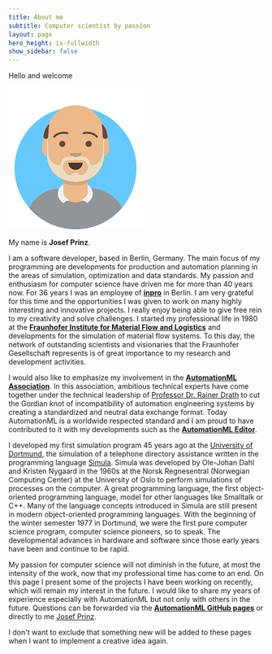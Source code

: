 ```yaml
---
title: About me
subtitle: Computer scientist by passion
layout: page
hero_height: is-fullwidth
show_sidebar: false
---
```


Hello and welcome


[![me](/img/me.png)](https://github.com/josefprinz)


My name is **Josef Prinz**. 

I am a software developer, based in Berlin, Germany. The main focus of my programming are developments for production and automation planning in the areas of simulation, optimization and data standards. My passion and enthusiasm for computer science have driven me for more than 40 years now. For 36 years I was an employee of **[inpro](https://www.inpro.de)** in Berlin. I am very grateful for this time and the opportunities I was given to work on many highly interesting and innovative projects. I really enjoy being able to give free rein to my creativity and solve challenges.  I started my professional life in 1980 at the **[Fraunhofer Institute for Material Flow and Logistics](https://www.iml.fraunhofer.de/)** and developments for the simulation of material flow systems. To this day, the network of outstanding scientists and visionaries that the Fraunhofer Gesellschaft represents is of great importance to my research and development activities. 

I would also like to emphasize my involvement in the **[AutomationML Association](https:www.automationml.org)**. In this association, ambitious technical experts have come together under the technical leadership of [Professor Dr. Rainer Drath](https://r-drath.de/) to cut the Gordian knot of incompatibility of automation engineering systems by creating a standardized and neutral data exchange format. Today AutomationML is a worldwide respected standard and I am proud to have contributed to it with my developments such as the **[AutomationML Editor](https://github.com/AutomationML/AutomationMLEditor)**.

I developed my first simulation program 45 years ago at the [University of Dortmund](https://www.tu-dortmund.de/universitaet/fakultaeten/informatik/), the simulation of a telephone directory assistance written in the programming language [Simula]((https://de.wikipedia.org/wiki/Simula)). Simula was developed by Ole-Johan Dahl and Kristen Nygaard in the 1960s at the Norsk Regnesentral (Norwegian Computing Center) at the University of Oslo to perform simulations of processes on the computer. A great programming language, the first object-oriented programming language, model for other languages like Smalltalk or C++. Many of the language concepts introduced in Simula are still present in modern object-oriented programming languages. With the beginning of the winter semester 1977 in Dortmund, we were the first pure computer science program, computer science pioneers, so to speak. The developmental advances in hardware and software since those early years have been and continue to be rapid. 

My passion for computer science will not diminish in the future, at most the intensity of the work, now that my professional time has come to an end. On this page I present some of the projects I have been working on recently, which will remain my interest in the future. I would like to share my years of experience especially with AutomationML but not only with others in the future. Questions can be forwarded via the **[AutomationML GitHub pages](https://github.com/AutomationML)** or directly to me [Josef Prinz](mailto:devspace@berlin-prinz.de). 

I don't want to exclude that something new will be added to these pages when I want to implement a creative idea again.

